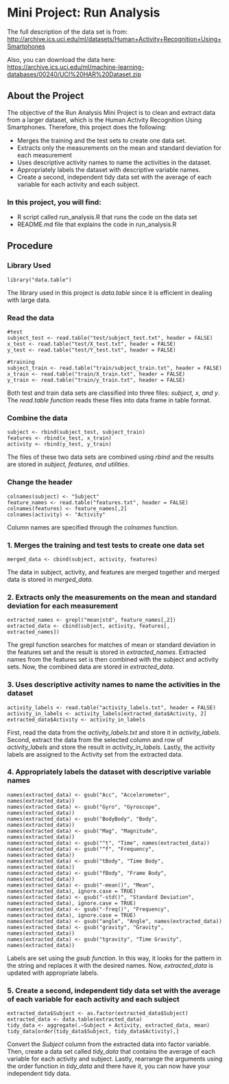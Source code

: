 # Mini Project: Run Analysis

The full description of the data set is from:
http://archive.ics.uci.edu/ml/datasets/Human+Activity+Recognition+Using+Smartphones

Also, you can download the data here:
https://archive.ics.uci.edu/ml/machine-learning-databases/00240/UCI%20HAR%20Dataset.zip

## About the Project
The objective of the Run Analysis Mini Project is to clean and extract data from a larger dataset, which is the Human Activity Recognition Using Smartphones. Therefore, this project does the following:
* 	Merges the training and the test sets to create one data set.
* 	Extracts only the measurements on the mean and standard deviation for each measurement
* 	Uses descriptive activity names to name the activities in the dataset.
* 	Appropriately labels the dataset with descriptive variable names.
* 	Create a second, independent tidy data set with the average of each variable for each activity and each subject. 

### In this project, you will find:
* 	R script called run_analysis.R that runs the code on the data set
* 	README.md file that explains the code in run_analysis.R

## Procedure

### Library Used
    library("data.table")
   The library used in this project is *data.table* since it is efficient in dealing with large data.

### Read the data
    #test
    subject_test <- read.table("test/subject_test.txt", header = FALSE)
    x_test <- read.table("test/X_test.txt", header = FALSE)
    y_test <- read.table("test/Y_test.txt", header = FALSE)

    #training
    subject_train <- read.table("train/subject_train.txt", header = FALSE)
    x_train <- read.table("train/X_train.txt", header = FALSE)
    y_train <- read.table("train/y_train.txt", header = FALSE)
   Both test and train data sets are classified into three files: *subject, x, and y*. The *read.table function* reads these files into data frame in table format.

### Combine the data
    subject <- rbind(subject_test, subject_train)
    features <- rbind(x_test, x_train)
    activity <- rbind(y_test, y_train)
   The files of these two data sets are combined using *rbind* and the results are stored in *subject, features, and utilities*.

### Change the header
    colnames(subject) <- "Subject"
    feature_names <- read.table("features.txt", header = FALSE)
    colnames(features) <- feature_names[,2]
    colnames(activity) <- "Activity"
   Column names are specified through the *colnames* function. 

### 1. Merges the training and test tests to create one data set
    merged_data <- cbind(subject, activity, features)
   The data in subject, activity, and features are merged together and merged data is stored in *merged_data*.

### 2. Extracts only the measurements on the mean and standard deviation for each measurement
    extracted_names <- grepl("mean|std", feature_names[,2])
    extracted_data <- cbind(subject, activity, features[, extracted_names])
   The grepl function searches for matches of mean or standard deviation in the features set and the result is stored in *extracted_names*. Extracted names from the features set is then combined with the subject and activity sets. Now, the combined data are stored in *extracted_data*.

### 3. Uses descriptive activity names to name the activities in the dataset
    activity_labels <- read.table("activity_labels.txt", header = FALSE)
    activity_in_labels <- activity_labels[extracted_data$Activity, 2]
    extracted_data$Activity <- activity_in_labels
   First, read the data from the *activity_labels.txt* and store it in *activity_labels*. Second, extract the data from the selected column and row of *activity_labels* and store the result in *activity_in_labels*. Lastly, the activity labels are assigned to the Activity set from the extracted data.

### 4. Appropriately labels the dataset with descriptive variable names
    names(extracted_data) <- gsub("Acc", "Accelerometer", names(extracted_data))
    names(extracted_data) <- gsub("Gyro", "Gyroscope", names(extracted_data))
    names(extracted_data) <- gsub("BodyBody", "Body", names(extracted_data))
    names(extracted_data) <- gsub("Mag", "Magnitude", names(extracted_data))
    names(extracted_data) <- gsub("^t", "Time", names(extracted_data))
    names(extracted_data) <- gsub("^f", "Frequency", names(extracted_data))
    names(extracted_data) <- gsub("tBody", "Time Body", names(extracted_data))
    names(extracted_data) <- gsub("fBody", "Frame Body", names(extracted_data))
    names(extracted_data) <- gsub("-mean()", "Mean", names(extracted_data), ignore.case = TRUE)
    names(extracted_data) <- gsub("-std()", "Standard Deviation", names(extracted_data), ignore.case = TRUE)
    names(extracted_data) <- gsub("-freq()", "Frequency", names(extracted_data), ignore.case = TRUE)
    names(extracted_data) <- gsub("angle", "Angle", names(extracted_data))
    names(extracted_data) <- gsub("gravity", "Gravity", names(extracted_data))
    names(extracted_data) <- gsub("tgravity", "Time Gravity", names(extracted_data))
   Labels are set using the *gsub function*. In this way, it looks for the pattern in the string and replaces it with the desired names. Now, *extracted_data* is updated with appropriate labels. 

### 5. Create a second, independent tidy data set with the average of each variable for each activity and each subject
    extracted_data$Subject <- as.factor(extracted_data$Subject)
    extracted_data <- data.table(extracted_data)
    tidy_data <- aggregate(.~Subject + Activity, extracted_data, mean)
    tidy_data[order(tidy_data$Subject, tidy_data$Activity),]
   Convert the *Subject* column from the extracted data into factor variable. Then, create a data set called *tidy_data* that contains the average of each variable for each activity and subject. Lastly, rearrange the arguments using the order function in *tidy_data* and there have it, you can now have your independent tidy data.
   
